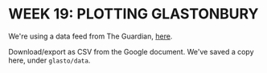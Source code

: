# WEEK 19: PLOTTING GLASTONBURY

We're using a data feed from The Guardian, [here](http://www.theguardian.com/news/datablog/2014/jun/04/glastonbury-2014-festival-full-list-of-acts-by-stage-and-start-time).

Download/export as CSV from the Google document. We've saved a copy here, under `glasto/data`.
